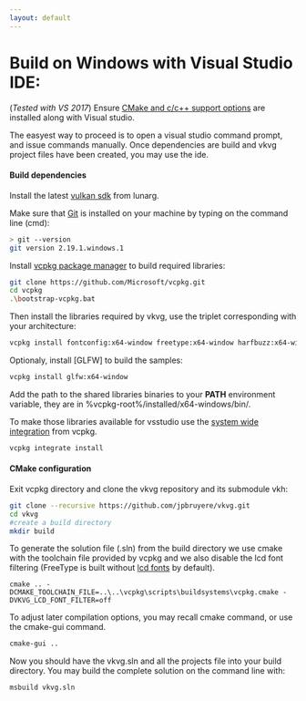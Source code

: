 ```yaml
---
layout: default
---
```


#  Build on Windows with Visual Studio IDE:

(*Tested with VS 2017*)
Ensure [CMake and c/c++ support options](https://docs.microsoft.com/en-us/visualstudio/install/modify-visual-studio?view=vs-2019) are installed along with Visual studio.

The easyest way to proceed is to open a visual studio command prompt, and issue commands manually. Once dependencies are build and vkvg project files have been created, you may use the ide.

#### Build dependencies
Install the latest [vulkan sdk](https://vulkan.lunarg.com/) from lunarg.

Make sure that [Git](https://git-scm.com/download/win) is installed on your machine by typing on the command line (cmd):
```bash
> git --version
git version 2.19.1.windows.1
```
Install [vcpkg package manager](https://docs.microsoft.com/en-us/cpp/build/vcpkg?view=vs-2019) to build required libraries:
```bash 
git clone https://github.com/Microsoft/vcpkg.git
cd vcpkg
.\bootstrap-vcpkg.bat
```
Then install the libraries required by vkvg, use the triplet corresponding with your architecture:
```bash 
vcpkg install fontconfig:x64-window freetype:x64-window harfbuzz:x64-window
```
Optionaly, install [GLFW] to build the samples:
```bash 
vcpkg install glfw:x64-window
```
Add the path to the shared libraries binaries to your **PATH** environment variable, they are in %vcpkg-root%/installed/x64-windows/bin/.

To make those libraries available for vsstudio use the [system wide integration](https://vcpkg.readthedocs.io/en/latest/examples/installing-and-using-packages/#vsmsbuild-project-user-wide-integration) from vcpkg.
```bash 
vcpkg integrate install
```
#### CMake configuration
Exit vcpkg directory and clone the vkvg repository and its submodule vkh:
```bash
git clone --recursive https://github.com/jpbruyere/vkvg.git
cd vkvg
#create a build directory
mkdir build
```
To generate the solution file (.sln) from the build directory we use cmake with the toolchain file provided by vcpkg and we also disable the lcd font filtering (FreeType is built without [lcd fonts](https://en.wikipedia.org/wiki/Subpixel_rendering) by default).
```
cmake .. -DCMAKE_TOOLCHAIN_FILE=..\..\vcpkg\scripts\buildsystems\vcpkg.cmake -DVKVG_LCD_FONT_FILTER=off
```
To adjust later compilation options, you may recall cmake command, or use the cmake-gui command.
```bash
cmake-gui ..
```
Now you should have the vkvg.sln and all the projects file into your build directory. You may build the complete solution on the command line with:
```bash
msbuild vkvg.sln
```
